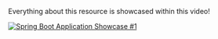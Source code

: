 
Everything about this resource is showcased within this video!

[![Spring Boot Application Showcase #1](https://i9.ytimg.com/vi_webp/slcCS6Wc_7w/mqdefault.webp?v=62e0aa6a&sqp=CLjigpcG&rs=AOn4CLAOMqGPIwHWJjCRuVSKiD5J65JsBg)](https://www.youtube.com/watch?v=slcCS6Wc_7w)
